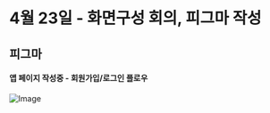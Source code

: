 # 4월 23일 - 화면구성 회의, 피그마 작성

## 피그마

#### 앱 페이지 작성중 - 회원가입/로그인 플로우

![Image](https://img.notionusercontent.com/s3/prod-files-secure%2F2a4c1533-623b-4615-a3b2-350db1e0024c%2F183c8b4a-9c3c-40e2-b168-75e1492969f5%2Fimage.png/size/w=2000?exp=1745505522&sig=lhjwCNgqdeujFBhqt0AOIzDl-tqAbyeGr2NDKfLcDuQ&id=1dec09e2-99c6-8056-963b-c82e3746666b&table=block&userId=dd4579a4-aa23-4dab-90aa-04d9ba1a7c97)